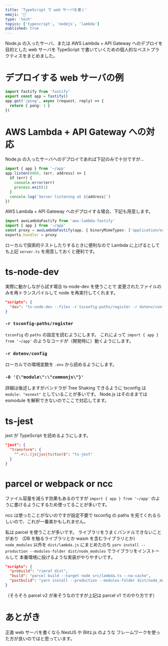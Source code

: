 ```yaml
---
title: 'TypeScript で web サーバを書く'
emoji: '🎼'
type: 'tech'
topics: ['typescript', 'nodejs', 'lambda']
published: true
---
```


Node.js の入ったサーバ、または AWS Lambda + API Gateway へのデプロイを目的とした
web サーバを TypeScript で書いていくための個人的なベストプラクティスをまとめました。

# デプロイする web サーバの例

```ts:src/app.ts
import fastify from 'fastify'
export const app = fastify()
app.get('/ping', async (request, reply) => {
  return { pong: 1 }
})
```

# AWS Lambda + API Gateway への対応

Node.js の入ったサーバへのデプロイであれば下記のみで十分ですが…

```ts:src/server.ts
import { app } from '~/app'
app.listen(8080, (err, address) => {
  if (err) {
    console.error(err)
    process.exit(1)
  }
  console.log(`Server listening at ${address}`)
})
```

AWS Lambda + API Gateway へのデプロイする場合、下記も用意します。

```ts:src/lambda.ts
import awsLambdaFastify from 'aws-lambda-fastify'
import { app } from '~/app'
const proxy = awsLambdaFastify(app, { binaryMimeTypes: ['application/octet-stream'] })
exports.handler = proxy
```

ローカルで探索的テストしたりするときに便利なので Lambda に上げるとしても上記 `server.ts` を用意しておくと便利です。

# ts-node-dev

実際に動かしながら試す場合 ts-node-dev を使うことで
変更されたファイルのみを再トランスパイルして node を再実行してくれます。

```json:package.json
"scripts": {
  "dev": "ts-node-dev --files -r tsconfig-paths/register -r dotenv/config -O '{\"module\":\"commonjs\"}' src/server.ts"
}
```

### `-r tsconfig-paths/register`

`tsconfig` の `paths` の設定を読むようにします。
これによって `import { app } from '~/app'` のようなコードが（開発時に）動くようにします。

### `-r dotenv/config`

ローカルでの環境変数を `.env` から読めるようにします。

### `-O '{\"module\":\"commonjs\"}'`

詳細は後述しますがバンドラが Tree Shaking できるように
tsconfig は `module: "esnext"` としていることが多いです。
Node.js はそのままでは esmodule を解釈できないのでここで対応してます。

# ts-jest

jest が TypeScript を読めるようにします。

```json:package.json
"jest": {
  "transform": {
    "^.+\\.(js|jsx|ts|tsx)$": "ts-jest"
  }
}
```

# parcel or webpack or ncc

ファイル容量を減らす効果もあるのですが
`import { app } from '~/app'` のように書けるようにするため使ってることが多いです。

ncc は使ったことがないのですが設定不要で
tsconfig の paths を見てくれるらしいので、これが一番楽かもしれません。

私は parcel を使うことが多いです。
ライブラリをうまくバンドルできないことがあり
（DB を触るライブラリとか wasm を含むライブラリとか）
`node_modules` 以外を `dist/lambda.js` にまとめたのち
`yarn install --production --modules-folder dist/node_modules` でライブラリをインストールして
本番環境に投げるような実装がやりやすいです。

```json:package.json
"scripts": {
  "prebuild": "rimraf dist",
  "build": "parcel build --target node src/lambda.ts --no-cache",
  "postbulid": "yarn install --production --modules-folder dist/node_modules"
}
```

（そろそろ parcel v2 が来そうなのですが上記は parcel v1 でのやり方です）

# あとがき

正直 web サーバを書くなら NestJS や Blitz.js のような
フレームワークを使った方が良いのではと思っています。
